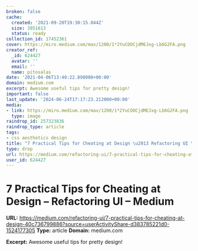 ```yaml
---
broken: false
cache:
  created: '2021-09-20T19:30:15.044Z'
  size: 3951613
  status: ready
collection_id: 17452361
cover: https://miro.medium.com/max/1200/1*2YuCOOCjdMEJxg-Lb6G2FA.png
creator_ref:
  _id: 624427
  avatar: ''
  email: ''
  name: pitosalas
date: '2021-04-06T13:40:22.898000+00:00'
domain: medium.com
excerpt: Awesome useful tips for pretty design!
important: false
last_update: '2024-06-24T17:17:23.212000+00:00'
media:
- link: https://miro.medium.com/max/1200/1*2YuCOOCjdMEJxg-Lb6G2FA.png
  type: image
raindrop_id: 257323836
raindrop_type: article
tags:
- css aesthetics design
title: "7 Practical Tips for Cheating at Design \u2013 Refactoring UI \u2013 Medium"
type: drop
url: https://medium.com/refactoring-ui/7-practical-tips-for-cheating-at-design-40c736799886?source=userActivityShare-d383785221d0-1524177305
user_id: 624427
---
```


# 7 Practical Tips for Cheating at Design – Refactoring UI – Medium

**URL:** https://medium.com/refactoring-ui/7-practical-tips-for-cheating-at-design-40c736799886?source=userActivityShare-d383785221d0-1524177305
**Type:** article
**Domain:** medium.com

**Excerpt:** Awesome useful tips for pretty design!
